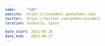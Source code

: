 ```yaml
---
name:     "CAS"
website:  https://ctosummit.geekshubs.com/
twitter:  https://twitter.com/geeksctosummit
location: Valencia, Spain

date_start: 2023-05-26
date_end:   2023-05-27
---
```

